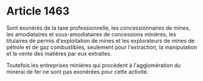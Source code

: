 # Article 1463

Sont exonérés de la taxe professionnelle, les concessionnaires de mines, les amodiataires et sous-amodiataires de concessions
minières, les titulaires de permis d'exploitation de mines et les explorateurs de mines de pétrole et de gaz combustibles,
seulement pour l'extraction, la manipulation et la vente des matières par eux extraites.

Toutefois les entreprises minières qui procèdent à l'agglomération du minerai de fer ne sont pas exonérées pour cette
activité.

